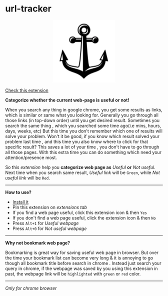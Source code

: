 
# url-tracker

 <p align="center" > 
    <img width="200px" src="./images/icon-128.png" alt="URL Tracker logo">
</p>
 


[Check this extension](https://chrome.google.com/webstore/detail/url-tracker/aeledpmgdlojbmdllfejoefinemkhbbo)

**Categorize whether the current web-page is useful or not!**


When you search any thing in google chrome, you get some results as links, which is similar or same what you looking for. Generally you go through all those links (in top-down order) until you get desired result.
Sometimes you search the same thing , which you searched some time ago(i.e mins, hours, days, weeks, etc)
But this time you don't remember which one of results will solve your problem.
Won't it be good, if you know which result solved your problem last time , and this time you also know where to click for that specific result? 
This  saves a lot of your time , you don't have to go through all those pages. With this extra time you can do something which need your attention/presence most.

So this *extension* help you **categorize web page as** *Useful* **or** *Not useful*. Next time when you search same result, *Useful link* will be `Green`, while *Not useful link* will be `Red`.
***
**How to use?**
* [Install it](https://chrome.google.com/webstore/detail/url-tracker/aeledpmgdlojbmdllfejoefinemkhbbo)
* Pin this extension on *extensions tab*
* If you find a web page useful, click this extension icon & then `Yes`
* If you don't find a web page useful, click the extension icon & then `No`
* Press `Alt+1` for *Useful webpage*
*  Press `Alt+0` for *Not useful webpage*

***

**Why not bookmark web page?**

Bookmarking is great way for saving useful web page in browser. But over the time your bookmark list can become very long & it is annoying to go though all bookmark title before search in chrome . 
Instead just search your query in chrome, if the webpage was saved by you using this extension in past, the webpage link will be `highlighted` with `green` or `red` color.



 

***


*Only for chrome browser*
